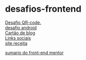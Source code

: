 # desafios-frontend

<a href= 'https://stringer0.github.io/desafios-frontend/desafio-qr-code/index.html'>Desafio QR-code.</a>
<br>
<a href= 'https://stringer0.github.io/desafios-frontend/desafio-android(gustavo guanabra)/desafio10.html'>desafio android</a>
<br>
<a href= 'https://stringer0.github.io/desafios-frontend/cartão-blog'>Cartão de blog</a>
<br>
<a href= 'https://stringer0.github.io/desafios-frontend/links-sociais/index.html'>Links sociais</a>
<br>
<a href= 'https://stringer0.github.io/desafios-frontend/receita/index.html'>site receita</a>

<a href= 'https://stringer0.github.io/desafios-frontend/resultado-sumary/index.html'>sumario do front-end mentor</a>
